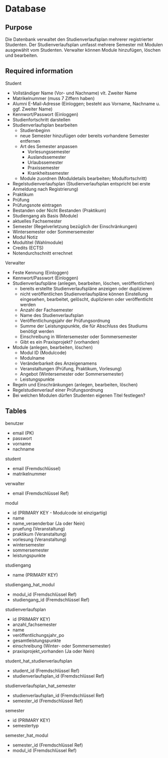 # Database


## Purpose

Die Datenbank verwaltet den Studienverlaufsplan mehrerer registrierter Studenten.
Der Studienverlaufsplan umfasst mehrere Semester mit Modulen ausgewählt vom Studenten.
Verwalter können Module hinzufügen, löschen und bearbeiten.


## Required information

Student
- Vollständiger Name (Vor- und Nachname) vlt. Zweiter Name
- Matrikelnummer (muss 7 Ziffern haben)
- Alumni E-Mail-Adresse (Einloggen; besteht aus Vorname, Nachname u. ggf. Zweiter Name)
- Kennwort/Passwort (Einloggen)
- Studienfortschritt darstellen
- Studienverlaufsplan bearbeiten
  - Studienbeginn
  - neue Semester hinzufügen oder bereits vorhandene Semester entfernen 
  - Art des Semester anpassen 
    - Vorlesungssemester 
    - Auslandssemester 
    - Urlaubssemester 
    - Praxissemester 
    - Krankheitssemester
  - Module zuordnen (Moduldetails bearbeiten; Modulfortschritt)
- Regelstudienverlaufsplan (Studienverlaufsplan entspricht bei erste Anmeldung nach Registrierung)
- Praktikum
- Prüfung
- Prüfungsnote eintragen
- Bestanden oder Nicht Bestanden (Praktikum)
- Studiengang als Basis (Module) 
- aktuelles Fachsemester
- Semester (Regelverletzung bezüglich der Einschränkungen)
- Wintersemester oder Sommersemester
- Modul Notiz
- Modultitel (Wahlmodule)
- Credits (ECTS)
- Notendurchschnitt errechnet


Verwalter
- Feste Kennung (Einloggen)
- Kennwort/Passwort (Einloggen)
- Studienverlaufspläne (anlegen, bearbeiten, löschen, veröffentlichen)
  - bereits erstellte Studienverlaufspläne anzeigen oder duplizieren
  - nicht veröffentlichen Studienverlaufspläne können Einstellung eingesehen, bearbeitet, gelöscht, duplizieren oder veröffentlicht werden
  - Anzahl der Fachsemester 
  - Name des Studienverlaufsplan 
  - Veröffentlichungsjahr der Prüfungsordnung 
  - Summe der Leistungspunkte, die für Abschluss des Studiums benötigt werden 
  - Einschreibung in Wintersemester oder Sommersemester 
  - Gibt es ein Praxisprojekt? (vorhanden)
- Module (anlegen, bearbeiten, löschen)
  - Modul ID (Modulcode) 
  - Modulname 
  - Veränderbarkeit des Anzeigenamens 
  - Veranstaltungen (Prüfung, Praktikum, Vorlesung) 
  - Angebot (Wintersemester oder Sommersemester) 
  - Leistungspunkte
- Regeln und Einschränkungen (anlegen, bearbeiten, löschen)
- Regelstudienverlauf einer Prüfungsordnung
- Bei welchen Modulen dürfen Studenten eigenen Titel festlegen?


## Tables

benutzer
- email (PK)
- passwort
- vorname
- nachname

student
- email (Fremdschlüssel)
- matrikelnummer

verwalter
- email (Fremdschlüssel Ref)

modul
- id (PRIMARY KEY - Modulcode ist einzigartig)
- name
- name_veraenderbar (Ja oder Nein)
- pruefung (Veranstaltung)
- praktikum (Veranstaltung)
- vorlesung (Veranstaltung)
- wintersemester 
- sommersemester
- leistungspunkte

studiengang
- name (PRIMARY KEY)

studiengang_hat_modul
- modul_id (Fremdschlüssel Ref)
- studiengang_id (Fremdschlüssel Ref)

studienverlaufsplan
- id (PRIMARY KEY)
- anzahl_fachsemester
- name
- veröffentlichungsjahr_po
- gesamtleistungspunkte 
- einschreibung (Winter- oder Sommersemester)
- praxisprojekt_vorhanden (Ja oder Nein)

student_hat_studienverlaufsplan
- student_id (Fremdschlüssel Ref)
- studienverlaufsplan_id (Fremdschlüssel Ref)

studienverlaufsplan_hat_semester
- studienverlaufsplan_id (Fremdschlüssel Ref)
- semester_id (Fremdschlüssel Ref)

semester
- id (PRIMARY KEY)
- semestertyp

semester_hat_modul
- semester_id (Fremdschlüssel Ref)
- modul_id (Fremdschlüssel Ref)